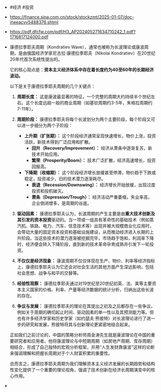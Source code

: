 - #经济 #投资
- https://finance.sina.com.cn/stock/stockzmt/2025-01-07/doc-ineeacvv5488376.shtml
- https://pdf.dfcfw.com/pdf/H3_AP202405271634710242_1.pdf?1716817124000.pdf
- 康德拉季耶夫周期（Kondratiev Wave），通常也被称为长波理论或康波周期，是由俄国经济学家尼古拉·康德拉季耶夫（Nikolai Kondratiev）在20世纪20年代首次系统性提出的。
  
  它的核心观点是：**资本主义经济体系中存在着长度约为40至60年的长期经济波动。**
  
  以下是关于康德拉季耶夫周期的几个关键点：
  
  1.  **周期长度：** 这是康波最显著的特征，一个完整的周期大约持续半个世纪左右。这个长度远超一般的商业周期（如基钦周期约3-5年，朱格拉周期约7-11年）。
  
  2.  **周期阶段：** 康德拉季耶夫将每个长波划分为两个主要阶段，每个阶段又可以进一步细分为两个子阶段：
      *   **上升期（扩张期）：** 这个阶段经济通常呈现快速增长，物价上涨，投资活跃，新技术得到广泛应用和扩散。
          *   **回升（Recovery/Improvement）：** 经济从萧条中逐渐复苏，新技术开始应用。
          *   **繁荣（Prosperity/Boom）：** 技术广泛扩散，经济高速增长，投资回报高。
      *   **下降期（收缩期）：** 这个阶段经济增长放缓甚至停滞，物价趋于下跌或稳定，投资减少，旧的技术潜力逐渐耗尽。
          *   **衰退（Recession/Downswing）：** 经济增长开始放缓，出现过度投资和投机破灭。
          *   **萧条（Depression/Trough）：** 经济活动严重萎缩，失业率高，企业倒闭增多，是周期的谷底。
  
  3.  **驱动因素：** 康德拉季耶夫认为，长波周期的产生主要是由**重大技术创新及其引发的资本投资**驱动的。当一项或一组具有革命性的基础技术（例如蒸汽机、铁路、电力、汽车、信息技术等）出现并被大规模商业化应用时，会带动大量的固定资本投资和基础设施建设，从而推动经济进入长期的上升阶段。当这些技术的潜力逐渐被挖掘完毕，市场趋于饱和，利润率下降时，经济便会转入下降阶段，直到新的技术革命孕育成熟并引发下一轮投资。
  
  4.  **不仅仅是经济现象：** 康波周期不仅仅体现在生产、物价、利率等经济指标上，康德拉季耶夫认为它还会对社会生活的其他方面产生深远影响，包括社会思想、战争与和平的交替等。
  
  5.  **经验性观察：** 康德拉季耶夫通过对19世纪至20世纪初英、法、美等主要资本主义国家的价格、利率、产量等经济数据的统计分析，归纳出这些长波的存在。
  
  6.  **争议与发展：** 康德拉季耶夫的理论在其提出之初及之后都存在一些争议，例如关于周期的确切起止时间、驱动因素的单一性以及其预测能力等。但也有许多经济学家和历史学家（如约瑟夫·熊彼特）对长波理论进行了进一步的研究和发展，熊彼特将其与创新理论更紧密地结合起来。
  
  正如我们之前讨论的，中国的策略分析师周金涛先生就是康波理论在中国的重要研究者和应用者。他将康波理论与中短期周期（如房地产周期、库存周期）相结合，形成了自己独特的宏观分析框架，并用“人生发财靠康波”这样的论断来强调理解和把握长周期对于个人财富积累的重要性。
  
  总而言之，康德拉季耶夫周期为我们理解资本主义经济发展的长期趋势和结构性变化提供了一个重要的理论视角，强调了技术创新在经济长周期演变中的核心作用。
-